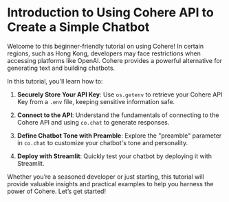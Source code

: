 # Introduction to Using Cohere API to Create a Simple Chatbot

Welcome to this beginner-friendly tutorial on using Cohere! In certain regions, such as Hong Kong, developers may face restrictions when accessing platforms like OpenAI. Cohere provides a powerful alternative for generating text and building chatbots.

In this tutorial, you'll learn how to:

1. **Securely Store Your API Key**: Use `os.getenv` to retrieve your Cohere API Key from a `.env` file, keeping sensitive information safe.
   
2. **Connect to the API**: Understand the fundamentals of connecting to the Cohere API and using `co.chat` to generate responses.

3. **Define Chatbot Tone with Preamble**: Explore the "preamble" parameter in `co.chat` to customize your chatbot's tone and personality.

4. **Deploy with Streamlit**: Quickly test your chatbot by deploying it with Streamlit.

Whether you’re a seasoned developer or just starting, this tutorial will provide valuable insights and practical examples to help you harness the power of Cohere. Let’s get started!
